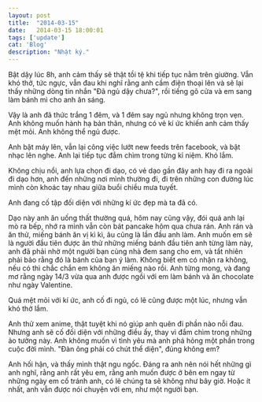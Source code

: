 ```yaml
---
layout: post
title:  "2014-03-15"
date:   2014-03-15 18:00:01
tags: ['update']
cat: 'Blog'
description: "Nhật ký."
---
```


Bật dậy lúc 8h, anh cảm thấy sẽ thật tồi tệ khi tiếp tục nằm trên giường. Vẫn khó thở, tức ngực, vẫn đau khi nghĩ rằng anh cầm điện thoại lên và sẽ lại thấy những dòng tin nhắn "Đã ngủ dậy chưa?", rồi tiếng gõ cửa và em sang làm bánh mì cho anh ăn sáng.

Vậy là anh đã thức trắng 1 đêm, và 1 đêm say ngủ nhưng không trọn vẹn. Anh không muốn hành hạ bản thân, nhưng có vẻ kí ức khiến anh cảm thấy mệt mỏi. Anh không thể ngủ được.

Anh bật máy lên, vẫn lại công việc lướt new feeds trên facebook, và bật nhạc lên nghe. Anh lại tiếp tục đắm chìm trong từng kỉ niệm. Khó lắm.

Không chịu nổi, anh lựa chọn đi dạo, có vẻ dạo gần đây anh hay đi ra ngoài đi dạo hơn, anh đến những nơi mình thường đi, đi trên những con đường lúc mình còn khoác tay nhau giữa buổi chiều mưa tuyết.

Anh đang cố tập đối diện với những kí ức đẹp mà ta đã có.

Dạo này anh ăn uống thất thường quá, hôm nay cũng vậy, đói quá anh lại mò ra bếp, nhớ ra mình vẫn còn bát pancake hôm qua chưa rán. Anh rán và ăn thử, miếng bánh ăn vị kì kì, âu cũng là lần đầu anh làm. Anh muốn em sẽ là người đầu tiên được ăn thử những miếng bánh đầu tiên anh từng làm này, anh đã phải nhờ một người bạn cùng nhà đem sang cho em, và tất nhiên phải bảo rằng đó là bánh của bạn ý làm. Không biết em có nhận ra không, nếu có thì chắc chắn em không ăn miếng nào rồi. Anh từng mong, và đang mơ rằng ngày 14/3 vừa qua anh được ngồi với em làm bánh và ăn chocolate như ngày Valentine.

Quá mệt mỏi với kí ức, anh cố đi ngủ, có lẽ cũng được một lúc, nhưng vẫn khó thở lắm.

Anh thử xem anime, thật tuyệt khi nó giúp anh quên đi phần nào nỗi đau. Nhưng anh sẽ cố đối diện với những điều ấy, thay vì đắm chìm trong những ảo tưởng này. Anh không muốn vì tình yêu mà anh phá hỏng một phần trong cuộc đời mình. "Đàn ông phải có chút thể diện", đúng không em?

Anh hối hận, và thấy mình thật ngu ngốc. Đáng ra anh nên nói hết những gì anh nghĩ, rằng anh rất yêu em, rằng anh muốn được ở bên em ngay từ những ngày em cố tránh anh, có lẽ chúng ta sẽ không như bây giờ. Hoặc ít nhất, anh vẫn được nói chuyện với em, như một người bạn.